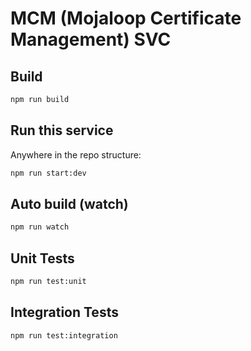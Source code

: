 # MCM (Mojaloop Certificate Management) SVC

## Build

```bash
npm run build
```

## Run this service

Anywhere in the repo structure:
```bash
npm run start:dev
```

## Auto build (watch)

```bash
npm run watch
```

## Unit Tests

```bash
npm run test:unit
```

## Integration Tests

```bash
npm run test:integration
```
